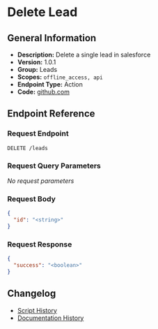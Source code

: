 <!-- BEGIN GENERATED CONTENT -->
# Delete Lead

## General Information

- **Description:** Delete a single lead in salesforce
- **Version:** 1.0.1
- **Group:** Leads
- **Scopes:** `offline_access, api`
- **Endpoint Type:** Action
- **Code:** [github.com](https://github.com/NangoHQ/integration-templates/tree/main/integrations/salesforce/actions/delete-lead.ts)


## Endpoint Reference

### Request Endpoint

`DELETE /leads`

### Request Query Parameters

_No request parameters_

### Request Body

```json
{
  "id": "<string>"
}
```

### Request Response

```json
{
  "success": "<boolean>"
}
```

## Changelog

- [Script History](https://github.com/NangoHQ/integration-templates/commits/main/integrations/salesforce/actions/delete-lead.ts)
- [Documentation History](https://github.com/NangoHQ/integration-templates/commits/main/integrations/salesforce/actions/delete-lead.md)

<!-- END  GENERATED CONTENT -->

